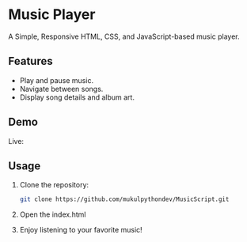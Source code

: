 # Music Player

A Simple, Responsive  HTML, CSS, and JavaScript-based music player.

## Features

- Play and pause music.
- Navigate between songs.
- Display song details and album art.

## Demo
Live:


## Usage

1. Clone the repository:

   ```bash
   git clone https://github.com/mukulpythondev/MusicScript.git
2. Open the index.html
3. Enjoy listening to your favorite music!
